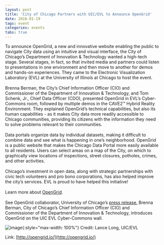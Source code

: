 ```yaml
---
layout: post
title: 'City of Chicago Partners with UIC/EVL to Announce OpenGrid'
date: 2016-01-19
tags: event
categories: events
tabs: true
---
```


To announce OpenGrid, a new and innovative website enabling the public to navigate City data using an intuitive and visual interface, the City of Chicago&rsquo;s Department of Innovation &amp; Technology wanted a high-tech stage. Several stages, in fact, so that invited media and partners could listen to presentations in one environment and then move to another for demos and hands-on experiences. They came to the Electronic Visualization Laboratory (EVL) at the University of Illinois at Chicago to host the event.<br><br>
Brenna Berman, the City&rsquo;s Chief Information Officer (CIO) and Commissioner of the Department of Innovation & Technology, and Tom Schenk, Jr., Chief Data Officer (CDO), presented OpenGrid in EVL&rsquo;s Cyber-Commons room, followed by multiple demos in the CAVE2&trade; Hybrid Reality Environment. They explained OpenGrid&rsquo;s technical capabilities, but also its human capabilities - as it makes City data more readily accessible to Chicago communities, providing its citizens with the information they need to solve problems relevant to their communities.<br><br>
Data portals organize data by individual datasets, making it difficult to combine data and see what is happening in one&rsquo;s neighborhood. OpenGrid is a public website that makes the Chicago Data Portal more easily available to all residents. Users can select areas on a map of the City, on which to graphically view locations of inspections, street closures, potholes, crimes, and other activities.<br><br>
Chicago&rsquo;s investment in open data, along with strategic partnerships with civic tech volunteers and pro bono corporations, has also helped improve the city&rsquo;s services. EVL is proud to have helped this initiative!<br><br>
Learn more about <a href="http://opengrid.io/">OpenGrid</a>.<br><br>
See OpenGrid collaborator, University of Chicago&rsquo;s <a href="https://ci.uchicago.edu/press-releases/new-opengrid-app-illuminates-city-data-residents">press release.</a>
Brenna Berman, City of Chicago&rsquo;s Chief Information Officer (CIO) and Commissioner of the Department of Innovation &amp; Technology, introduces OpenGrid on the UIC EVL Cyber-Commons wall.

![image](https://www.evl.uic.edu/output/originals/uic-evl-opengrid-lancelong_ljl8617-small.jpg-srcw.jpg){:style="max-width: 100%"}
Credit: Lance Long, UIC/EVL


Link: [http://opengrid.io/](http://opengrid.io/)
